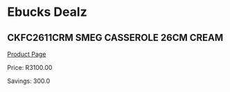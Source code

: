 
# Ebucks Dealz
## CKFC2611CRM SMEG CASSEROLE 26CM CREAM
[Product Page](https://www.ebucks.com/web/shop/productSelected.do?prodId=1170712041&catId=1196428103)

Price: R3100.00

Savings: 300.0


	